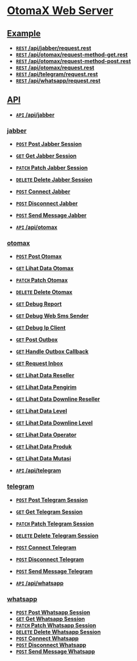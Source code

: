 # [OtomaX Web Server](#)

## [Example](#)

-   **[<code>REST</code> /api/jabber/request.rest](https://raw.githubusercontent.com/ndiing/OtomaX/main/api/jabber/request.rest)**
-   **[<code>REST</code> /api/otomax/request-method-get.rest](https://raw.githubusercontent.com/ndiing/OtomaX/main/api/otomax/request-method-get.rest)**
-   **[<code>REST</code> /api/otomax/request-method-post.rest](https://raw.githubusercontent.com/ndiing/OtomaX/main/api/otomax/request-method-post.rest)**
-   **[<code>REST</code> /api/otomax/request.rest](https://raw.githubusercontent.com/ndiing/OtomaX/main/api/otomax/request.rest)**
-   **[<code>REST</code> /api/telegram/request.rest](https://raw.githubusercontent.com/ndiing/OtomaX/main/api/telegram/request.rest)**
-   **[<code>REST</code> /api/whatsapp/request.rest](https://raw.githubusercontent.com/ndiing/OtomaX/main/api/whatsapp/request.rest)**

## [API](#)

-   **[<code>API</code> /api/jabber](#)**

### [jabber](#)

-   **[<code>POST</code> Post Jabber Session](./docs/jabber/post-jabber-session.md)**
-   **[<code>GET</code> Get Jabber Session](./docs/jabber/get-jabber-session.md)**
-   **[<code>PATCH</code> Patch Jabber Session](./docs/jabber/patch-jabber-session.md)**
-   **[<code>DELETE</code> Delete Jabber Session](./docs/jabber/delete-jabber-session.md)**
-   **[<code>POST</code> Connect Jabber](./docs/jabber/connect-jabber.md)**
-   **[<code>POST</code> Disconnect Jabber](./docs/jabber/disconnect-jabber.md)**
-   **[<code>POST</code> Send Message Jabber](./docs/jabber/send-message-jabber.md)**

-   **[<code>API</code> /api/otomax](#)**

### [otomax](#)

-   **[<code>POST</code> Post Otomax](./docs/otomax/post-otomax.md)**
-   **[<code>GET</code> Lihat Data Otomax](./docs/otomax/lihat-data-otomax.md)**
-   **[<code>PATCH</code> Patch Otomax](./docs/otomax/patch-otomax.md)**
-   **[<code>DELETE</code> Delete Otomax](./docs/otomax/delete-otomax.md)**
-   **[<code>GET</code> Debug Report](./docs/otomax/debug-report.md)**
-   **[<code>GET</code> Debug Web Sms Sender](./docs/otomax/debug-web-sms-sender.md)**
-   **[<code>GET</code> Debug Ip Client](./docs/otomax/debug-ip-client.md)**
-   **[<code>GET</code> Post Outbox](./docs/otomax/post-outbox.md)**
-   **[<code>GET</code> Handle Outbox Callback](./docs/otomax/handle-outbox-callback.md)**
-   **[<code>GET</code> Request Inbox](./docs/otomax/request-inbox.md)**
-   **[<code>GET</code> Lihat Data Reseller](./docs/otomax/lihat-data-reseller.md)**
-   **[<code>GET</code> Lihat Data Pengirim](./docs/otomax/lihat-data-pengirim.md)**
-   **[<code>GET</code> Lihat Data Downline Reseller](./docs/otomax/lihat-data-downline-reseller.md)**
-   **[<code>GET</code> Lihat Data Level](./docs/otomax/lihat-data-level.md)**
-   **[<code>GET</code> Lihat Data Downline Level](./docs/otomax/lihat-data-downline-level.md)**
-   **[<code>GET</code> Lihat Data Operator](./docs/otomax/lihat-data-operator.md)**
-   **[<code>GET</code> Lihat Data Produk](./docs/otomax/lihat-data-produk.md)**
-   **[<code>GET</code> Lihat Data Mutasi](./docs/otomax/lihat-data-mutasi.md)**

-   **[<code>API</code> /api/telegram](#)**

### [telegram](#)

-   **[<code>POST</code> Post Telegram Session](./docs/telegram/post-telegram-session.md)**
-   **[<code>GET</code> Get Telegram Session](./docs/telegram/get-telegram-session.md)**
-   **[<code>PATCH</code> Patch Telegram Session](./docs/telegram/patch-telegram-session.md)**
-   **[<code>DELETE</code> Delete Telegram Session](./docs/telegram/delete-telegram-session.md)**
-   **[<code>POST</code> Connect Telegram](./docs/telegram/connect-telegram.md)**
-   **[<code>POST</code> Disconnect Telegram](./docs/telegram/disconnect-telegram.md)**
-   **[<code>POST</code> Send Message Telegram](./docs/telegram/send-message-telegram.md)**

-   **[<code>API</code> /api/whatsapp](#)**

### [whatsapp](#)

-   **[<code>POST</code> Post Whatsapp Session](./docs/whatsapp/post-whatsapp-session.md)**
-   **[<code>GET</code> Get Whatsapp Session](./docs/whatsapp/get-whatsapp-session.md)**
-   **[<code>PATCH</code> Patch Whatsapp Session](./docs/whatsapp/patch-whatsapp-session.md)**
-   **[<code>DELETE</code> Delete Whatsapp Session](./docs/whatsapp/delete-whatsapp-session.md)**
-   **[<code>POST</code> Connect Whatsapp](./docs/whatsapp/connect-whatsapp.md)**
-   **[<code>POST</code> Disconnect Whatsapp](./docs/whatsapp/disconnect-whatsapp.md)**
-   **[<code>POST</code> Send Message Whatsapp](./docs/whatsapp/send-message-whatsapp.md)**
